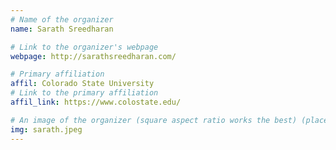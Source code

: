 ```yaml
---
# Name of the organizer
name: Sarath Sreedharan

# Link to the organizer's webpage
webpage: http://sarathsreedharan.com/

# Primary affiliation
affil: Colorado State University
# Link to the primary affiliation
affil_link: https://www.colostate.edu/

# An image of the organizer (square aspect ratio works the best) (place in the `assets/img/organizers` directory)
img: sarath.jpeg
---
```

